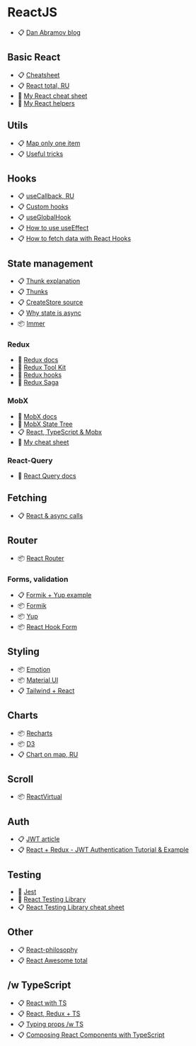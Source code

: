 # ReactJS

- 📋 [Dan Abramov blog](https://overreacted.io/)

## Basic React

- 📋 [Cheatsheet](https://devhints.io/react)
- 📋 [React total, RU](https://github.com/harryheman/React-Total)
- 🔖 [My React cheat sheet](https://github.com/PavPavv/MyJSCheatsheet/blob/master/interview_EN/react.md)
- 🔖 [My React helpers](./frontend_helpers/react_helpers.md)

## Utils

- 📋 [Map only one item](https://www.devcript.com/how-to-select-only-one-element-of-a-map-in-react/)
- 📋 [Useful tricks](https://sean-warman.medium.com/best-react-hacks-for-lazy-devs-b44b533fa923)

## Hooks

- 📋 [useCallback, RU](https://habr.com/ru/post/529950/)
- 📋 [Custom hooks](https://usehooks.com/)
- 📋 [useGlobalHook](https://www.npmjs.com/package/use-global-hook)
- 📋 [How to use useEffect](https://overreacted.io/a-complete-guide-to-useeffect/)
- 📋 [How to fetch data with React Hooks](https://www.robinwieruch.de/react-hooks-fetch-data/)

## State management

- 📋 [Thunk explanation](https://medium.com/fullstack-academy/thunks-in-redux-the-basics-85e538a3fe60)
- 📋 [Thunks](https://daveceddia.com/what-is-a-thunk/)
- 📋 [CreateStore source](https://github.com/reduxjs/redux/blob/v4.0.5/src/createStore.js)
- 📋 [Why state is async](https://github.com/facebook/react/issues/11527#issuecomment-360199710)
- 📦 [Immer](https://immerjs.github.io/immer/)

### Redux

- 🧾 [Redux docs](https://redux.js.org/introduction/getting-started)
- 🧾 [Redux Tool Kit](https://redux-toolkit.js.org/introduction/getting-started)
- 🧾 [Redux hooks](https://react-redux.js.org/api/hooks)
- 🧾 [Redux Saga](https://redux-saga.js.org/docs/introduction/GettingStarted)

### MobX

- 🧾 [MobX docs](https://mobx.js.org/README.html)
- 🧾 [MobX State Tree](https://mobx-state-tree.js.org/intro/welcome)
- 📋 [React, TypeScript & Mobx](https://dev.to/shevchenkonik/react-typescript-mobx-4mei)
- 🔖 [My cheat sheet](https://github.com/PavPavv/reactTSMobXMUI5Chat/blob/main/md/mobx.md)

### React-Query

- 🧾 [React Query docs](https://react-query.tanstack.com/overview)

## Fetching

- 📋 [React & async calls](https://medium.com/weekly-webtips/patterns-for-doing-api-calls-in-reactjs-8fd9a42ac7d4)

## Router

- 📦 [React Router](https://v5.reactrouter.com/web/api/Hooks)

### Forms, validation

- 📋 [Formik + Yup example](https://www.devcript.com/formik-yup/)
- 📦 [Formik](https://formik.org/)
- 📦 [Yup](https://www.npmjs.com/package/yup)
- 📦 [React Hook Form](https://react-hook-form.com/)

## Styling

- 📦 [Emotion](https://emotion.sh/docs/introduction)
- 📦 [Material UI](https://mui.com/getting-started/usage/)
- 📋 [Tailwind + React ](https://betterprogramming.pub/tailwind-css-first-impressions-pros-and-cons-f36d6ff38ae0)

## Charts

- 📦 [Recharts](https://recharts.org/en-US)
- 📦 [D3](https://d3js.org/)
- 📋 [Chart on map, RU](https://habr.com/ru/post/318600/)

## Scroll

- 📦 [ReactVirtual](https://react-virtual.tanstack.com/)

## Auth

- 📋 [JWT article](https://habr.com/ru/post/485764/)
- 📋 [React + Redux - JWT Authentication Tutorial & Example](https://jasonwatmore.com/post/2017/12/07/react-redux-jwt-authentication-tutorial-example#index-jsx)

## Testing

- 🧾 [Jest](https://jestjs.io/docs/tutorial-react)
- 🧾 [React Testing Library](https://testing-library.com/docs/)
- 📋 [React Testing Library cheat sheet](https://www.codecademy.com/learn/learn-react-testing/modules/react-testing-library/cheatsheet)

## Other

- 📋 [React-philosophy](https://github.com/mithi/react-philosophies)
- 📋 [React Awesome total](https://github.com/enaqx/awesome-react)

## /w TypeScript

- 📋 [React with TS](https://react-typescript-cheatsheet.netlify.app/docs/basic/setup/)
- 📋 [React, Redux + TS](https://medium.com/@christopherbeards/using-react-with-redux-and-typescript-c7ec48c211f6)
- 📋 [Typing props /w TS](https://react-typescript-cheatsheet.netlify.app/docs/basic/getting-started/basic_type_example/)
- 📋 [Composing React Components with TypeScript](https://www.pluralsight.com/guides/composing-react-components-with-typescript)
